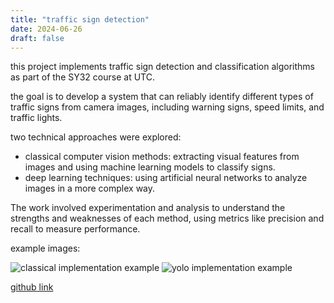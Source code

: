 ```yaml
---
title: "traffic sign detection"
date: 2024-06-26
draft: false
---
```


this project implements traffic sign detection and classification algorithms as part of the SY32 course at UTC.

the goal is to develop a system that can reliably identify different types of traffic signs from camera images, including warning signs, speed limits, and traffic lights.

two technical approaches were explored:
- classical computer vision methods: extracting visual features from images and using machine learning models to classify signs.
- deep learning techniques: using artificial neural networks to analyze images in a more complex way.

The work involved experimentation and analysis to understand the strengths and weaknesses of each method, using metrics like precision and recall to measure performance.

example images:

<img src="/assets/corrected.jpeg" alt="classical implementation example" class="w-64 h-auto">
<img src="/assets/yolo_example_output1.png" alt="yolo implementation example" class="w-64 h-auto">


[github link](https://github.com/walidcavelius/cavelius)
